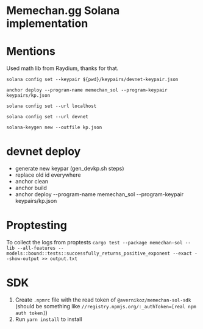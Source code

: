 # Memechan.gg Solana implementation

# Mentions

Used math lib from Raydium, thanks for that.

`solana config set --keypair ${pwd}/keypairs/devnet-keypair.json`

`anchor deploy --program-name memechan_sol --program-keypair keypairs/kp.json`

`solana config set --url localhost`

`solana config set --url devnet`

`solana-keygen new --outfile kp.json`


# devnet deploy
- generate new keypar (gen_devkp.sh steps)
- replace old id everywhere
- anchor clean
- anchor build
- anchor deploy  --program-name memechan_sol --program-keypair keypairs/kp.json

# Proptesting
To collect the logs from proptests
`cargo test --package memechan-sol --lib --all-features -- models::bound::tests::successfully_returns_positive_exponent --exact --show-output >> output.txt`


# SDK
1. Create `.npmrc` file with the read token of `@avernikoz/memechan-sol-sdk` (should be something like `//registry.npmjs.org/:_authToken=[real npm auth token]`)
2. Run `yarn install` to install 